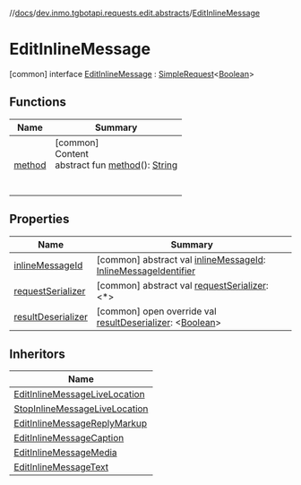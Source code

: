 //[docs](../../../index.md)/[dev.inmo.tgbotapi.requests.edit.abstracts](../index.md)/[EditInlineMessage](index.md)



# EditInlineMessage  
 [common] interface [EditInlineMessage](index.md) : [SimpleRequest](../../dev.inmo.tgbotapi.requests.abstracts/-simple-request/index.md)<[Boolean](https://kotlinlang.org/api/latest/jvm/stdlib/kotlin/-boolean/index.html)>    


## Functions  
  
|  Name |  Summary | 
|---|---|
| <a name="dev.inmo.tgbotapi.requests.abstracts/Request/method/#/PointingToDeclaration/"></a>[method](../../dev.inmo.tgbotapi.requests.abstracts/-request/method.md)| <a name="dev.inmo.tgbotapi.requests.abstracts/Request/method/#/PointingToDeclaration/"></a>[common]  <br>Content  <br>abstract fun [method](../../dev.inmo.tgbotapi.requests.abstracts/-request/method.md)(): [String](https://kotlinlang.org/api/latest/jvm/stdlib/kotlin/-string/index.html)  <br><br><br>|


## Properties  
  
|  Name |  Summary | 
|---|---|
| <a name="dev.inmo.tgbotapi.requests.edit.abstracts/EditInlineMessage/inlineMessageId/#/PointingToDeclaration/"></a>[inlineMessageId](inline-message-id.md)| <a name="dev.inmo.tgbotapi.requests.edit.abstracts/EditInlineMessage/inlineMessageId/#/PointingToDeclaration/"></a> [common] abstract val [inlineMessageId](inline-message-id.md): [InlineMessageIdentifier](../../dev.inmo.tgbotapi.types/index.md#%5Bdev.inmo.tgbotapi.types%2FInlineMessageIdentifier%2F%2F%2FPointingToDeclaration%2F%5D%2FClasslikes%2F625018081)   <br>|
| <a name="dev.inmo.tgbotapi.requests.edit.abstracts/EditInlineMessage/requestSerializer/#/PointingToDeclaration/"></a>[requestSerializer](index.md#%5Bdev.inmo.tgbotapi.requests.edit.abstracts%2FEditInlineMessage%2FrequestSerializer%2F%23%2FPointingToDeclaration%2F%5D%2FProperties%2F625018081)| <a name="dev.inmo.tgbotapi.requests.edit.abstracts/EditInlineMessage/requestSerializer/#/PointingToDeclaration/"></a> [common] abstract val [requestSerializer](index.md#%5Bdev.inmo.tgbotapi.requests.edit.abstracts%2FEditInlineMessage%2FrequestSerializer%2F%23%2FPointingToDeclaration%2F%5D%2FProperties%2F625018081): <*>   <br>|
| <a name="dev.inmo.tgbotapi.requests.edit.abstracts/EditInlineMessage/resultDeserializer/#/PointingToDeclaration/"></a>[resultDeserializer](result-deserializer.md)| <a name="dev.inmo.tgbotapi.requests.edit.abstracts/EditInlineMessage/resultDeserializer/#/PointingToDeclaration/"></a> [common] open override val [resultDeserializer](result-deserializer.md): <[Boolean](https://kotlinlang.org/api/latest/jvm/stdlib/kotlin/-boolean/index.html)>   <br>|


## Inheritors  
  
|  Name | 
|---|
| <a name="dev.inmo.tgbotapi.requests.edit.LiveLocation/EditInlineMessageLiveLocation///PointingToDeclaration/"></a>[EditInlineMessageLiveLocation](../../dev.inmo.tgbotapi.requests.edit.LiveLocation/-edit-inline-message-live-location/index.md)|
| <a name="dev.inmo.tgbotapi.requests.edit.LiveLocation/StopInlineMessageLiveLocation///PointingToDeclaration/"></a>[StopInlineMessageLiveLocation](../../dev.inmo.tgbotapi.requests.edit.LiveLocation/-stop-inline-message-live-location/index.md)|
| <a name="dev.inmo.tgbotapi.requests.edit.ReplyMarkup/EditInlineMessageReplyMarkup///PointingToDeclaration/"></a>[EditInlineMessageReplyMarkup](../../dev.inmo.tgbotapi.requests.edit.ReplyMarkup/-edit-inline-message-reply-markup/index.md)|
| <a name="dev.inmo.tgbotapi.requests.edit.caption/EditInlineMessageCaption///PointingToDeclaration/"></a>[EditInlineMessageCaption](../../dev.inmo.tgbotapi.requests.edit.caption/-edit-inline-message-caption/index.md)|
| <a name="dev.inmo.tgbotapi.requests.edit.media/EditInlineMessageMedia///PointingToDeclaration/"></a>[EditInlineMessageMedia](../../dev.inmo.tgbotapi.requests.edit.media/-edit-inline-message-media/index.md)|
| <a name="dev.inmo.tgbotapi.requests.edit.text/EditInlineMessageText///PointingToDeclaration/"></a>[EditInlineMessageText](../../dev.inmo.tgbotapi.requests.edit.text/-edit-inline-message-text/index.md)|


